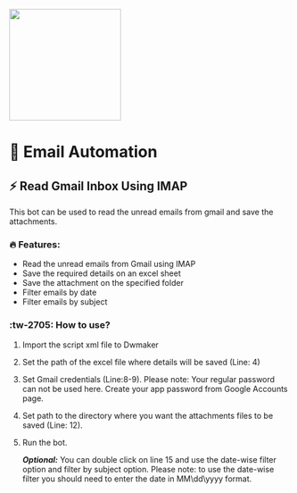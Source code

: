 [<img src="https://www.intelgic.com/static/img/intelgic.png" width="200">](https://www.intelgic.com/ "Powered By Intelgic")
# 📧 Email Automation

## ⚡ Read Gmail Inbox Using IMAP
This bot can be used to read the unread emails from gmail and save the attachments.

### 🔥 Features:
- Read the unread emails from Gmail using IMAP
- Save the required details on an excel sheet
- Save the attachment on the specified folder
- Filter emails by date
- Filter emails by subject

### :tw-2705: How to use?
1. Import the script xml file to Dwmaker
2. Set the path of the excel file where details will be saved (Line: 4)
3. Set Gmail credentials (Line:8-9). Please note: Your regular password can not be used here. Create your app password from Google Accounts page.
4. Set path to the directory where you want the attachments files to be saved (Line: 12).
5. Run the bot.

    ***Optional:*** You can double click on line 15 and use the date-wise filter option and filter by subject option. Please note: to use the date-wise filter you should need to enter the date in MM\dd\yyyy format.

